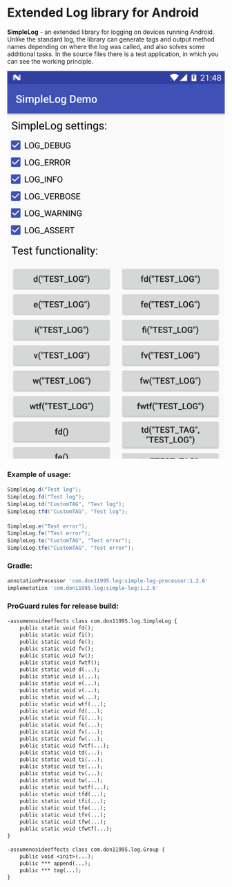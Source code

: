# Extended Log library for Android
**SimpleLog** - an extended library for logging on devices running Android. Unlike the standard log, the library can generate tags and output method names depending on where the log was called, and also solves some additional tasks. In the source files there is a test application, in which you can see the working principle.

![Screenshot](screen.png)

### Example of usage:
```java
SimpleLog.d("Test log");
SimpleLog.fd("Test log");
SimpleLog.td("CustomTAG", "Test log");
SimpleLog.tfd("CustomTAG", "Test log");

SimpleLog.e("Test error");
SimpleLog.fe("Test error");
SimpleLog.te("CustomTAG", "Test error");
SimpleLog.tfe("CustomTAG", "Test error");
```

### Gradle:
```gradle
annotationProcessor 'com.don11995.log:simple-log-processor:1.2.6'
implemetation 'com.don11995.log:simple-log:1.2.6'
```

### ProGuard rules for release build:
```proguard
-assumenosideeffects class com.don11995.log.SimpleLog {
    public static void fd();
    public static void fi();
    public static void fe();
    public static void fv();
    public static void fw();
    public static void fwtf();
    public static void d(...);
    public static void i(...);
    public static void e(...);
    public static void v(...);
    public static void w(...);
    public static void wtf(...);
    public static void fd(...);
    public static void fi(...);
    public static void fe(...);
    public static void fv(...);
    public static void fw(...);
    public static void fwtf(...);
    public static void td(...);
    public static void ti(...);
    public static void te(...);
    public static void tv(...);
    public static void tw(...);
    public static void twtf(...);
    public static void tfd(...);
    public static void tfi(...);
    public static void tfe(...);
    public static void tfv(...);
    public static void tfw(...);
    public static void tfwtf(...);
}

-assumenosideeffects class com.don11995.log.Group {
    public void <init>(...);
    public *** append(...);
    public *** tag(...);
}
```